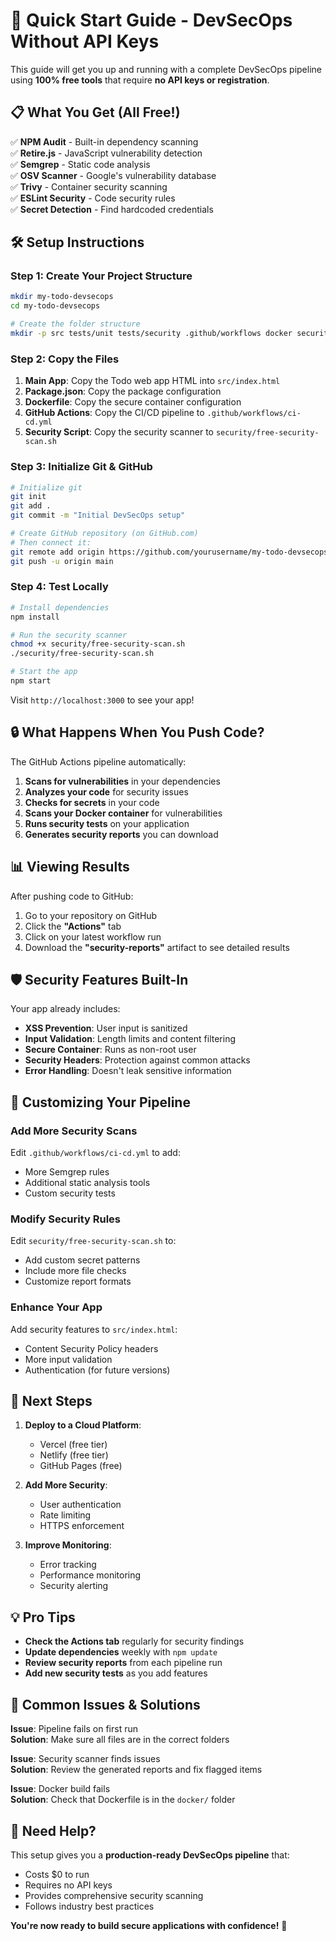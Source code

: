 # 🚀 Quick Start Guide - DevSecOps Without API Keys

This guide will get you up and running with a complete DevSecOps pipeline using **100% free tools** that require **no API keys or registration**.

## 📋 What You Get (All Free!)

✅ **NPM Audit** - Built-in dependency scanning  
✅ **Retire.js** - JavaScript vulnerability detection  
✅ **Semgrep** - Static code analysis  
✅ **OSV Scanner** - Google's vulnerability database  
✅ **Trivy** - Container security scanning  
✅ **ESLint Security** - Code security rules  
✅ **Secret Detection** - Find hardcoded credentials  

## 🛠️ Setup Instructions

### Step 1: Create Your Project Structure
```bash
mkdir my-todo-devsecops
cd my-todo-devsecops

# Create the folder structure
mkdir -p src tests/unit tests/security .github/workflows docker security monitoring
```

### Step 2: Copy the Files

1. **Main App**: Copy the Todo web app HTML into `src/index.html`
2. **Package.json**: Copy the package configuration 
3. **Dockerfile**: Copy the secure container configuration
4. **GitHub Actions**: Copy the CI/CD pipeline to `.github/workflows/ci-cd.yml`
5. **Security Script**: Copy the security scanner to `security/free-security-scan.sh`

### Step 3: Initialize Git & GitHub

```bash
# Initialize git
git init
git add .
git commit -m "Initial DevSecOps setup"

# Create GitHub repository (on GitHub.com)
# Then connect it:
git remote add origin https://github.com/yourusername/my-todo-devsecops.git
git push -u origin main
```

### Step 4: Test Locally

```bash
# Install dependencies
npm install

# Run the security scanner
chmod +x security/free-security-scan.sh
./security/free-security-scan.sh

# Start the app
npm start
```

Visit `http://localhost:3000` to see your app!

## 🔒 What Happens When You Push Code?

The GitHub Actions pipeline automatically:

1. **Scans for vulnerabilities** in your dependencies
2. **Analyzes your code** for security issues  
3. **Checks for secrets** in your code
4. **Scans your Docker container** for vulnerabilities
5. **Runs security tests** on your application
6. **Generates security reports** you can download

## 📊 Viewing Results

After pushing code to GitHub:

1. Go to your repository on GitHub
2. Click the **"Actions"** tab
3. Click on your latest workflow run
4. Download the **"security-reports"** artifact to see detailed results

## 🛡️ Security Features Built-In

Your app already includes:

- **XSS Prevention**: User input is sanitized
- **Input Validation**: Length limits and content filtering
- **Secure Container**: Runs as non-root user
- **Security Headers**: Protection against common attacks
- **Error Handling**: Doesn't leak sensitive information

## 🔧 Customizing Your Pipeline

### Add More Security Scans
Edit `.github/workflows/ci-cd.yml` to add:
- More Semgrep rules
- Additional static analysis tools
- Custom security tests

### Modify Security Rules
Edit `security/free-security-scan.sh` to:
- Add custom secret patterns
- Include more file checks
- Customize report formats

### Enhance Your App
Add security features to `src/index.html`:
- Content Security Policy headers
- More input validation
- Authentication (for future versions)

## 🎯 Next Steps

1. **Deploy to a Cloud Platform**:
   - Vercel (free tier)
   - Netlify (free tier)  
   - GitHub Pages (free)

2. **Add More Security**:
   - User authentication
   - Rate limiting
   - HTTPS enforcement

3. **Improve Monitoring**:
   - Error tracking
   - Performance monitoring
   - Security alerting

## 💡 Pro Tips

- **Check the Actions tab** regularly for security findings
- **Update dependencies** weekly with `npm update`
- **Review security reports** from each pipeline run
- **Add new security tests** as you add features

## 🚨 Common Issues & Solutions

**Issue**: Pipeline fails on first run  
**Solution**: Make sure all files are in the correct folders

**Issue**: Security scanner finds issues  
**Solution**: Review the generated reports and fix flagged items

**Issue**: Docker build fails  
**Solution**: Check that Dockerfile is in the `docker/` folder

## 🤝 Need Help?

This setup gives you a **production-ready DevSecOps pipeline** that:
- Costs $0 to run
- Requires no API keys
- Provides comprehensive security scanning
- Follows industry best practices

**You're now ready to build secure applications with confidence!** 🎉